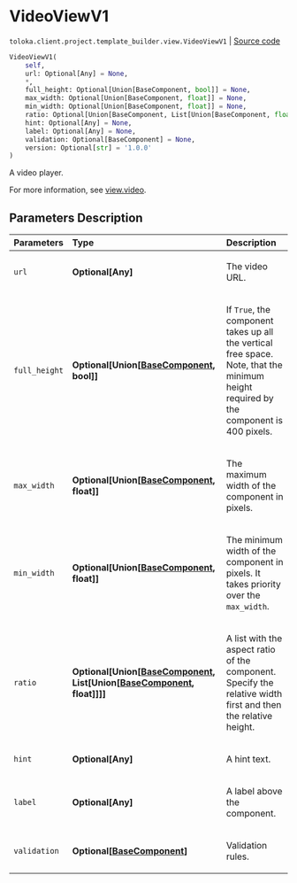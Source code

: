 # VideoViewV1
`toloka.client.project.template_builder.view.VideoViewV1` | [Source code](https://github.com/Toloka/toloka-kit/blob/v1.2.3/src/client/project/template_builder/view.py#L425)

```python
VideoViewV1(
    self,
    url: Optional[Any] = None,
    *,
    full_height: Optional[Union[BaseComponent, bool]] = None,
    max_width: Optional[Union[BaseComponent, float]] = None,
    min_width: Optional[Union[BaseComponent, float]] = None,
    ratio: Optional[Union[BaseComponent, List[Union[BaseComponent, float]]]] = None,
    hint: Optional[Any] = None,
    label: Optional[Any] = None,
    validation: Optional[BaseComponent] = None,
    version: Optional[str] = '1.0.0'
)
```

A video player.


For more information, see [view.video](https://toloka.ai/docs/template-builder/reference/view.video).

## Parameters Description

| Parameters | Type | Description |
| :----------| :----| :-----------|
`url`|**Optional\[Any\]**|<p>The video URL.</p>
`full_height`|**Optional\[Union\[[BaseComponent](toloka.client.project.template_builder.base.BaseComponent.md), bool\]\]**|<p>If `True`, the component takes up all the vertical free space. Note, that the minimum height required by the component is 400 pixels.</p>
`max_width`|**Optional\[Union\[[BaseComponent](toloka.client.project.template_builder.base.BaseComponent.md), float\]\]**|<p>The maximum width of the component in pixels.</p>
`min_width`|**Optional\[Union\[[BaseComponent](toloka.client.project.template_builder.base.BaseComponent.md), float\]\]**|<p>The minimum width of the component in pixels. It takes priority over the `max_width`.</p>
`ratio`|**Optional\[Union\[[BaseComponent](toloka.client.project.template_builder.base.BaseComponent.md), List\[Union\[[BaseComponent](toloka.client.project.template_builder.base.BaseComponent.md), float\]\]\]\]**|<p>A list with the aspect ratio of the component. Specify the relative width first and then the relative height.</p>
`hint`|**Optional\[Any\]**|<p>A hint text.</p>
`label`|**Optional\[Any\]**|<p>A label above the component.</p>
`validation`|**Optional\[[BaseComponent](toloka.client.project.template_builder.base.BaseComponent.md)\]**|<p>Validation rules.</p>
